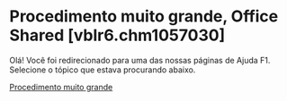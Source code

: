 
# Procedimento muito grande, Office Shared [vblr6.chm1057030]

Olá! Você foi redirecionado para uma das nossas páginas de Ajuda F1. Selecione o tópico que estava procurando abaixo.

[Procedimento muito grande](http://msdn.microsoft.com/library/1de6ac64-fc0c-9833-024c-44b3b5c68a79%28Office.15%29.aspx)
